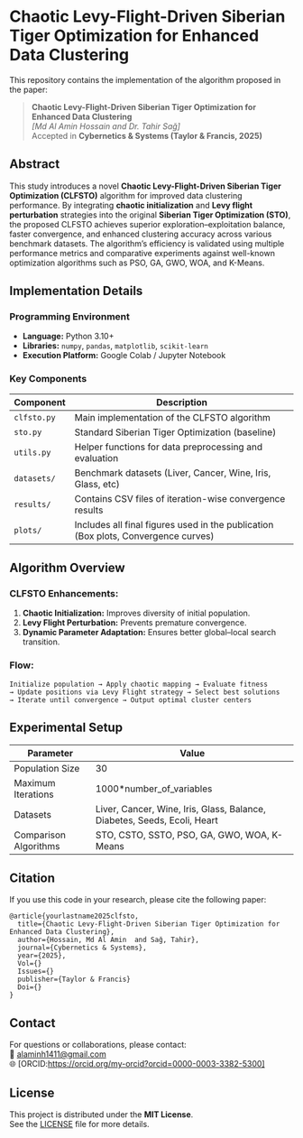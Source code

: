 # Chaotic Levy-Flight-Driven Siberian Tiger Optimization for Enhanced Data Clustering

This repository contains the implementation of the algorithm proposed in the paper:

> **Chaotic Levy-Flight-Driven Siberian Tiger Optimization for Enhanced Data Clustering**  
> *[Md Al Amin Hossain and Dr. Tahir Sağ]*  
> Accepted in **Cybernetics & Systems (Taylor & Francis, 2025)**


## Abstract
This study introduces a novel **Chaotic Levy-Flight-Driven Siberian Tiger Optimization (CLFSTO)** algorithm for improved data clustering performance. By integrating **chaotic initialization** and **Levy flight perturbation** strategies into the original **Siberian Tiger Optimization (STO)**, the proposed CLFSTO achieves superior exploration–exploitation balance, faster convergence, and enhanced clustering accuracy across various benchmark datasets.
The algorithm’s efficiency is validated using multiple performance metrics and comparative experiments against well-known optimization algorithms such as PSO, GA, GWO, WOA, and K-Means.


## Implementation Details

### Programming Environment
- **Language:** Python 3.10+
- **Libraries:** `numpy`, `pandas`, `matplotlib`, `scikit-learn`
- **Execution Platform:** Google Colab / Jupyter Notebook

### Key Components
| Component | Description |
|------------|-------------|
| `clfsto.py` | Main implementation of the CLFSTO algorithm |
| `sto.py` | Standard Siberian Tiger Optimization (baseline) |
| `utils.py` | Helper functions for data preprocessing and evaluation |
| `datasets/` | Benchmark datasets (Liver, Cancer, Wine, Iris, Glass, etc) |
| `results/` | Contains CSV files of iteration-wise convergence results |
| `plots/` | Includes all final figures used in the publication (Box plots, Convergence curves) |


## Algorithm Overview

### CLFSTO Enhancements:
1. **Chaotic Initialization:** Improves diversity of initial population.
2. **Levy Flight Perturbation:** Prevents premature convergence.
3. **Dynamic Parameter Adaptation:** Ensures better global–local search transition.

### Flow:
```
Initialize population → Apply chaotic mapping → Evaluate fitness
→ Update positions via Levy Flight strategy → Select best solutions
→ Iterate until convergence → Output optimal cluster centers
```

## Experimental Setup

| Parameter | Value |
|------------|--------|
| Population Size | 30 |
| Maximum Iterations | 1000*number_of_variables |
| Datasets | Liver, Cancer, Wine, Iris, Glass, Balance, Diabetes, Seeds, Ecoli, Heart |
| Comparison Algorithms | STO, CSTO, SSTO, PSO, GA, GWO, WOA, K-Means |


## Citation
If you use this code in your research, please cite the following paper:

```
@article{yourlastname2025clfsto,
  title={Chaotic Levy-Flight-Driven Siberian Tiger Optimization for Enhanced Data Clustering},
  author={Hossain, Md Al Amin  and Sağ, Tahir},
  journal={Cybernetics & Systems},
  year={2025},
  Vol={}
  Issues={}
  publisher={Taylor & Francis}
  Doi={}
}
```

## Contact
For questions or collaborations, please contact:  
📧 alaminh1411@gmail.com  
🌐 [ORCID:https://orcid.org/my-orcid?orcid=0000-0003-3382-5300]


## License
This project is distributed under the **MIT License**.  
See the [LICENSE](LICENSE) file for more details.
